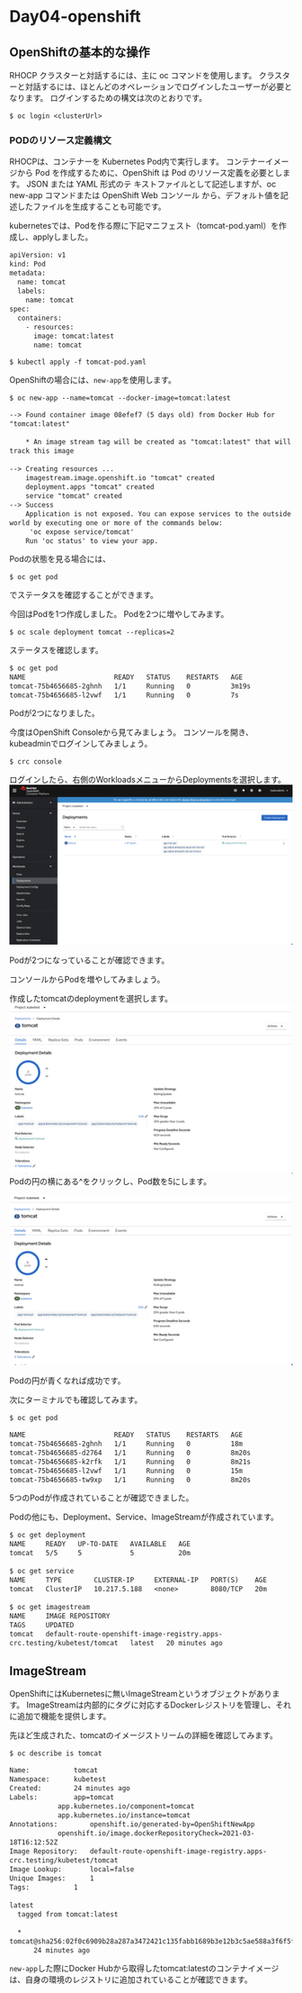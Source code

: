 # Day04-openshift
## OpenShiftの基本的な操作
RHOCP クラスターと対話するには、主に oc コマンドを使用します。
クラスターと対話するには、ほとんどのオペレーションでログインしたユーザーが必要となります。
ログインするための構文は次のとおりです。
```
$ oc login <clusterUrl>
```

### PODのリソース定義構文
RHOCPは、コンテナーを Kubernetes Pod内で実行します。
コンテナーイメージから Pod を作成するために、OpenShift は Pod のリソース定義を必要とします。
JSON または YAML 形式のテ キストファイルとして記述しますが、oc new-app コマンドまたは OpenShift Web コンソール から、デフォルト値を記述したファイルを生成することも可能です。

kubernetesでは、Podを作る際に下記マニフェスト（tomcat-pod.yaml）を作成し、applyしました。

```
apiVersion: v1
kind: Pod
metadata:
  name: tomcat
  labels:
    name: tomcat
spec:
  containers:
    - resources:
      image: tomcat:latest
      name: tomcat
```

```
$ kubectl apply -f tomcat-pod.yaml
```

OpenShiftの場合には、`new-app`を使用します。
```
$ oc new-app --name=tomcat --docker-image=tomcat:latest
```
```
--> Found container image 08efef7 (5 days old) from Docker Hub for "tomcat:latest"

    * An image stream tag will be created as "tomcat:latest" that will track this image

--> Creating resources ...
    imagestream.image.openshift.io "tomcat" created
    deployment.apps "tomcat" created
    service "tomcat" created
--> Success
    Application is not exposed. You can expose services to the outside world by executing one or more of the commands below:
     'oc expose service/tomcat' 
    Run 'oc status' to view your app.
```
Podの状態を見る場合には、
```
$ oc get pod
```
でステータスを確認することができます。

今回はPodを1つ作成しました。
Podを2つに増やしてみます。
```
$ oc scale deployment tomcat --replicas=2
```
ステータスを確認します。
```
$ oc get pod
NAME                      READY   STATUS    RESTARTS   AGE
tomcat-75b4656685-2ghnh   1/1     Running   0          3m19s
tomcat-75b4656685-l2vwf   1/1     Running   0          7s
```
Podが2つになりました。

今度はOpenShift Consoleから見てみましょう。
コンソールを開き、kubeadminでログインしてみましょう。
```
$ crc console
```
ログインしたら、右側のWorkloadsメニューからDeploymentsを選択します。
![](https://raw.githubusercontent.com/NakamuraYosuke/Day04-openshift/main/images/workload.png)

Podが2つになっていることが確認できます。

コンソールからPodを増やしてみましょう。

作成したtomcatのdeploymentを選択します。
![](https://raw.githubusercontent.com/NakamuraYosuke/Day04-openshift/main/images/podscalebefore.png)
Podの円の横にある^をクリックし、Pod数を5にします。

![](https://raw.githubusercontent.com/NakamuraYosuke/Day04-openshift/main/images/podscaleafter.png)

Podの円が青くなれば成功です。

次にターミナルでも確認してみます。
```
$ oc get pod
```
```
NAME                      READY   STATUS    RESTARTS   AGE
tomcat-75b4656685-2ghnh   1/1     Running   0          18m
tomcat-75b4656685-d2764   1/1     Running   0          8m20s
tomcat-75b4656685-k2rfk   1/1     Running   0          8m21s
tomcat-75b4656685-l2vwf   1/1     Running   0          15m
tomcat-75b4656685-tw9xp   1/1     Running   0          8m20s
```
5つのPodが作成されていることが確認できました。

Podの他にも、Deployment、Service、ImageStreamが作成されています。
```
$ oc get deployment
NAME     READY   UP-TO-DATE   AVAILABLE   AGE
tomcat   5/5     5            5           20m

$ oc get service
NAME     TYPE        CLUSTER-IP     EXTERNAL-IP   PORT(S)    AGE
tomcat   ClusterIP   10.217.5.188   <none>        8080/TCP   20m

$ oc get imagestream
NAME     IMAGE REPOSITORY                                                          TAGS     UPDATED
tomcat   default-route-openshift-image-registry.apps-crc.testing/kubetest/tomcat   latest   20 minutes ago
```

## ImageStream
OpenShiftにはKubernetesに無いImageStreamというオブジェクトがあります。
ImageStreamは内部的にタグに対応するDockerレジストリを管理し、それに追加で機能を提供します。

先ほど生成された、tomcatのイメージストリームの詳細を確認してみます。

```
$ oc describe is tomcat
```
```
Name:			tomcat
Namespace:		kubetest
Created:		24 minutes ago
Labels:			app=tomcat
			app.kubernetes.io/component=tomcat
			app.kubernetes.io/instance=tomcat
Annotations:		openshift.io/generated-by=OpenShiftNewApp
			openshift.io/image.dockerRepositoryCheck=2021-03-18T16:12:52Z
Image Repository:	default-route-openshift-image-registry.apps-crc.testing/kubetest/tomcat
Image Lookup:		local=false
Unique Images:		1
Tags:			1

latest
  tagged from tomcat:latest

  * tomcat@sha256:02f0c6909b28a287a3472421c135fabb1689b3e12b3c5ae588a3f6f5fe910048
      24 minutes ago
```

`new-app`した際にDocker Hubから取得したtomcat:latestのコンテナイメージは、自身の環境のレジストリに追加されていることが確認できます。

